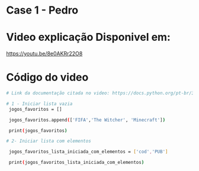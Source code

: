 # Case 1 - Pedro

# Video explicação Disponivel em: 

https://youtu.be/8e0AKRr22O8

# Código do video
```bash 
# Link da documentação citada no video: https://docs.python.org/pt-br/3/tutorial/datastructures.html

# 1 - Iniciar lista vazia
 jogos_favoritos = []

 jogos_favoritos.append(['FIFA','The Witcher', 'Minecraft'])

 print(jogos_favoritos)

# 2- Iniciar lista com elementos

 jogos_favoritos_lista_iniciada_com_elementos = ['cod','PUB']

 print(jogos_favoritos_lista_iniciada_com_elementos)

```
